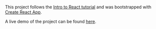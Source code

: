 This project follows the [Intro to React
tutorial](https://reactjs.org/tutorial/tutorial.html) and was bootstrapped with
[Create React App](https://github.com/facebook/create-react-app).

A live demo of the project can be found [here](https://rocky-springs-97400.herokuapp.com/).
